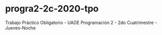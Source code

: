 # progra2-2c-2020-tpo
Trabajo Práctico Obligatorio - UADE Programación 2 - 2do Cuatrimestre - Jueves-Noche
